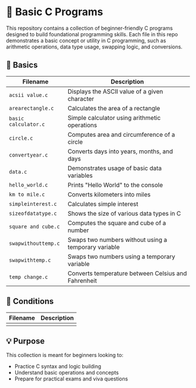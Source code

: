 # 🧠 Basic C Programs

This repository contains a collection of beginner-friendly C programs designed to build foundational programming skills. Each file in this repo demonstrates a basic concept or utility in C programming, such as arithmetic operations, data type usage, swapping logic, and conversions.

## 📁 Basics

| Filename              | Description                                           |
|-----------------------|-------------------------------------------------------|
| `acsii value.c`       | Displays the ASCII value of a given character         |
| `arearectangle.c`     | Calculates the area of a rectangle                    |
| `basic calculator.c`  | Simple calculator using arithmetic operations         |
| `circle.c`            | Computes area and circumference of a circle           |
| `convertyear.c`       | Converts days into years, months, and days            |
| `data.c`              | Demonstrates usage of basic data variables            |
| `hello_world.c`       | Prints "Hello World" to the console                   |
| `km to mile.c`        | Converts kilometers into miles                        |
| `simpleinterest.c`    | Calculates simple interest                            |
| `sizeofdatatype.c`    | Shows the size of various data types in C             |
| `square and cube.c`   | Computes the square and cube of a number              |
| `swapwithouttemp.c`   | Swaps two numbers without using a temporary variable  |
| `swapwithtemp.c`      | Swaps two numbers using a temporary variable          |
| `temp change.c`       | Converts temperature between Celsius and Fahrenheit   |

## 📁 Conditions
| Filename              | Description                                           |
|-----------------------|-------------------------------------------------------|
|        | |


## 💡 Purpose

This collection is meant for beginners looking to:
- Practice C syntax and logic building
- Understand basic operations and concepts
- Prepare for practical exams and viva questions
